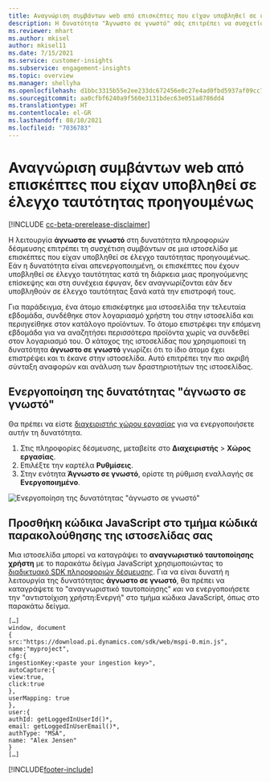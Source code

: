 ```yaml
---
title: Αναγνώριση συμβάντων web από επισκέπτες που είχαν υποβληθεί σε έλεγχο ταυτότητας προηγουμένως με τη δυνατότητα "άγνωστο σε γνωστό"
description: Η δυνατότητα "Άγνωστο σε γνωστό" σάς επιτρέπει να συσχετίσετε συμβάντα σε μια ιστοσελίδα με επισκέπτες που είχαν υποβληθεί σε έλεγχο ταυτότητας προηγουμένως.
ms.reviewer: mhart
ms.author: mkisel
author: mkisel11
ms.date: 7/15/2021
ms.service: customer-insights
ms.subservice: engagement-insights
ms.topic: overview
ms.manager: shellyha
ms.openlocfilehash: d1bbc3315b55e2ee233dc672456e0c27e4ad0fbd5937af09cc790c96ee274000
ms.sourcegitcommit: aa0cfbf6240a9f560e3131bdec63e051a8786dd4
ms.translationtype: HT
ms.contentlocale: el-GR
ms.lasthandoff: 08/10/2021
ms.locfileid: "7036783"
---
```

# <a name="recognize-web-events-from-previously-authenticated-visitors"></a>Αναγνώριση συμβάντων web από επισκέπτες που είχαν υποβληθεί σε έλεγχο ταυτότητας προηγουμένως

[!INCLUDE [cc-beta-prerelease-disclaimer](includes/cc-beta-prerelease-disclaimer.md)]

Η λειτουργία **άγνωστο σε γνωστό** στη δυνατότητα πληροφοριών δέσμευσης επιτρέπει τη συσχέτιση συμβάντων σε μια ιστοσελίδα με επισκέπτες που είχαν υποβληθεί σε έλεγχο ταυτότητας προηγουμένως. Εάν η δυνατότητα είναι απενεργοποιημένη, οι επισκέπτες που έχουν υποβληθεί σε έλεγχο ταυτότητας κατά τη διάρκεια μιας προηγούμενης επίσκεψης και στη συνέχεια έφυγαν, δεν αναγνωρίζονται εάν δεν υποβληθούν σε έλεγχο ταυτότητας ξανά κατά την επιστροφή τους. 

Για παράδειγμα, ένα άτομο επισκέφτηκε μια ιστοσελίδα την τελευταία εβδομάδα, συνδέθηκε στον λογαριασμό χρήστη του στην ιστοσελίδα και περιηγείθηκε στον κατάλογο προϊόντων. Το άτομο επιστρέφει την επόμενη εβδομάδα για να αναζητήσει περισσότερα προϊόντα χωρίς να συνδεθεί στον λογαριασμό του. Ο κάτοχος της ιστοσελίδας που χρησιμοποιεί τη δυνατότητα **άγνωστο σε γνωστό** γνωρίζει ότι το ίδιο άτομο έχει επιστρέψει και τι έκανε στην ιστοσελίδα. Αυτό επιτρέπει την πιο ακριβή σύνταξη αναφορών και ανάλυση των δραστηριοτήτων της ιστοσελίδας.

## <a name="enable-unknown-to-known"></a>Ενεργοποίηση της δυνατότητας "άγνωστο σε γνωστό"

Θα πρέπει να είστε [διαχειριστής χώρου εργασίας](user-roles.md) για να ενεργοποιήσετε αυτήν τη δυνατότητα. 

1. Στις πληροφορίες δέσμευσης, μεταβείτε στο **Διαχειριστής** > **Χώρος εργασίας**. 
2. Επιλέξτε την καρτέλα **Ρυθμίσεις**.
3. Στην ενότητα **Άγνωστο σε γνωστό**, ορίστε τη ρύθμιση εναλλαγής σε **Ενεργοποιημένο**.

![Ενεργοποίηση της δυνατότητας "άγνωστο σε γνωστό"](media/U2Ktoggle.png "Ενεργοποίηση της δυνατότητας &quot;άγνωστο σε γνωστό&quot;")

## <a name="adding-javascript-code-to-your-sites-tracking-snippet"></a>Προσθήκη κώδικα JavaScript στο τμήμα κώδικά παρακολούθησης της ιστοσελίδας σας

Μια ιστοσελίδα μπορεί να καταγράψει το **αναγνωριστικό ταυτοποίησης χρήστη** με το παρακάτω δείγμα JavaScript χρησιμοποιώντας το [διαδικτυακό SDK πληροφοριών δέσμευσης](advanced-SDK-implementation.md). Για να είναι δυνατή η λειτουργία της δυνατότητας **άγνωστο σε γνωστό**, θα πρέπει να καταγράψετε το "αναγνωριστικό ταυτοποίησης" *και* να ενεργοποιήσετε την "αντιστοίχιση χρήστη:Ενεργή" στο τμήμα κώδικα JavaScript, όπως στο παρακάτω δείγμα.

```
[…]
window, document
{
src:"https://download.pi.dynamics.com/sdk/web/mspi-0.min.js",
name:"myproject",
cfg:{
ingestionKey:<paste your ingestion key>",
autoCapture:{
view:true,
click:true
},
userMapping: true
},
user:{
authId: getLoggedInUserId()*,
email: getLoggedInUserEmail()*,
authType: "MSA",
name: "Alex Jensen"
}
[…]
```

[!INCLUDE[footer-include](../includes/footer-banner.md)]

